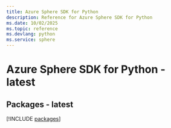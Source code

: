 ```yaml
---
title: Azure Sphere SDK for Python
description: Reference for Azure Sphere SDK for Python
ms.date: 10/02/2025
ms.topic: reference
ms.devlang: python
ms.service: sphere
---
```

# Azure Sphere SDK for Python - latest
## Packages - latest
[!INCLUDE [packages](sphere-index.md)]
